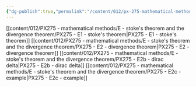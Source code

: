 ```yaml
---
{"dg-publish":true,"permalink":"/content/012/px-275-mathematical-methods/e-stoke-s-theorem-and-the-divergence-theorem/e-stoke-s-theorem-and-the-divergence-theorem/"}
---
```


[[content/012/PX275 - mathematical methods/E - stoke's theorem and the divergence theorem/PX275 - E1 - stoke's theorem\|PX275 - E1 - stoke's theorem]]
[[content/012/PX275 - mathematical methods/E - stoke's theorem and the divergence theorem/PX275 - E2 - divergence theorem\|PX275 - E2 - divergence theorem]]
[[content/012/PX275 - mathematical methods/E - stoke's theorem and the divergence theorem/PX275 - E2b - dirac delta\|PX275 - E2b - dirac delta]]
[[content/012/PX275 - mathematical methods/E - stoke's theorem and the divergence theorem/PX275 - E2c - example\|PX275 - E2c - example]]
